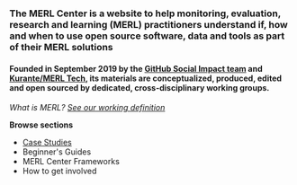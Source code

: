 ### The MERL Center is a website to help monitoring, evaluation, research and learning (MERL) practitioners understand if, how and when to use open source software, data and tools as part of their MERL solutions

#### Founded in September 2019 by the [GitHub Social Impact team](https://socialimpact.github.com) and [Kurante/MERL Tech](http://merltech.org), its materials are conceptualized, produced, edited and open sourced by dedicated, cross-disciplinary working groups.

_What is MERL? [See our working definition](https://github.com/MERLTech/MERL-Center-public/blob/master/MERLdefinition.md)_

**Browse sections**
- [Case Studies](https://github.com/MERLTech/MERL-Center-public/blob/master/_includes/example.html)
- Beginner's Guides
- MERL Center Frameworks
- How to get involved
